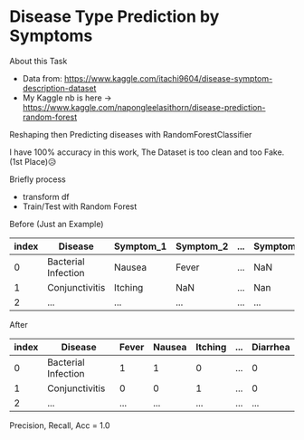 # Disease Type Prediction by Symptoms

About this Task
- Data from: https://www.kaggle.com/itachi9604/disease-symptom-description-dataset
- My Kaggle nb is here -> https://www.kaggle.com/napongleelasithorn/disease-prediction-random-forest

Reshaping then Predicting diseases with RandomForestClassifier



I have 100% accuracy in this work, The Dataset is too clean and too Fake. (1st Place)😥 

Briefly process
- transform df
- Train/Test with Random Forest
 
Before (Just an Example)

|index|Disease|Symptom_1|Symptom_2|...|Symptom_17|
|---|---|---|---|---|---|
|0|Bacterial Infection| Nausea | Fever |...| NaN|
|1|Conjunctivitis| Itching | NaN | ...| Nan|
|2|...| ... | ...|...|...|

After 

|index| Disease | Fever | Nausea | Itching |...| Diarrhea |
|---|---|---|---|---|---|---|
|0|Bacterial Infection|1 |1| 0| ...| 0|
|1|Conjunctivitis|0|0|1|...|0|
|2|...|...|...|...|...|...|

Precision, Recall, Acc = 1.0


